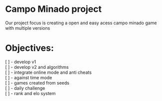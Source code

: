 # Campo Minado project
<p>Our project focus is creating a open and easy acess campo minado game with multiple versions</p>

# Objectives:

[ ] - develop v1<br>
[ ] - develop v2 and algorithms<br>
[ ] - integrate online mode and anti cheats<br>
[ ] - against time mode<br>
[ ] - games created from seeds<br>
[ ] - daily challenge<br>
[ ] - rank and elo system
